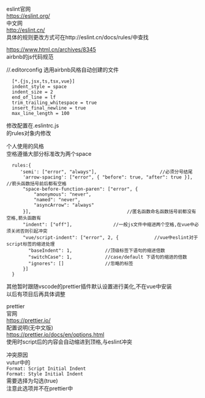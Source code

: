 eslint官网  
https://eslint.org/  
中文网  
http://eslint.cn/  
具体的规则更改方式可在http://eslint.cn/docs/rules/中查找  
  
https://www.html.cn/archives/8345  
airbnb的js代码规范  
  
  
//.editorconfig  选用airbnb风格自动创建的文件  
```
  [*.{js,jsx,ts,tsx,vue}]
  indent_style = space
  indent_size = 2
  end_of_line = lf
  trim_trailing_whitespace = true
  insert_final_newline = true
  max_line_length = 100
```
修改配置在.eslintrc.js  
的rules对象内修改  
  
  
个人使用的风格  
  空格遵循大部分标准改为两个space  
```
  rules:{ 
     'semi': ["error", "always"],                       //必须分号结尾
      'arrow-spacing': ["error", { "before": true, "after": true }],   //箭头函数括号前后都有空格
      "space-before-function-paren": ["error", {
          "anonymous": "never",
          "named": "never",
          "asyncArrow": "always"
      }],                                   //匿名函数命名函数括号前都没有空格,箭头函数有
      "indent": ["off"],               //一般js文件中缩进两个空格,在vue中必须关闭否则引起冲突
      "vue/script-indent": ["error", 2, {             //vue中eslint对于script标签的缩进处理
        "baseIndent": 1,            //顶级标签下语句的缩进倍数
        "switchCase": 1,            //case/default 下语句的缩进的倍数  
        "ignores": []               //忽略的标签
      }]
  }
```
  其他暂时跟随vscode的prettier插件默认设置进行美化,不在vue中安装  
  以后有项目后再具体调整  
  
prettier  
官网  
https://prettier.io/  
配置说明(无中文版)  
https://prettier.io/docs/en/options.html  
使用时script后的内容会自动缩进到顶格,与eslint冲突  
  
冲突原因  
vutur中的    
`Format: Script Initial Indent`  
`Format: Style Initial Indent`  
需要选择为勾选(true)  
注意此选项并不在prettier中  
        
      


